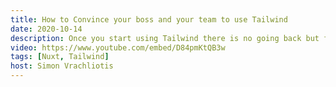 ```yaml
---
title: How to Convince your boss and your team to use Tailwind
date: 2020-10-14
description: Once you start using Tailwind there is no going back but first you have convince your boss and your team that utility first CSS is the way to go.
video: https://www.youtube.com/embed/D84pmKtQB3w
tags: [Nuxt, Tailwind]
host: Simon Vrachliotis
---
```

